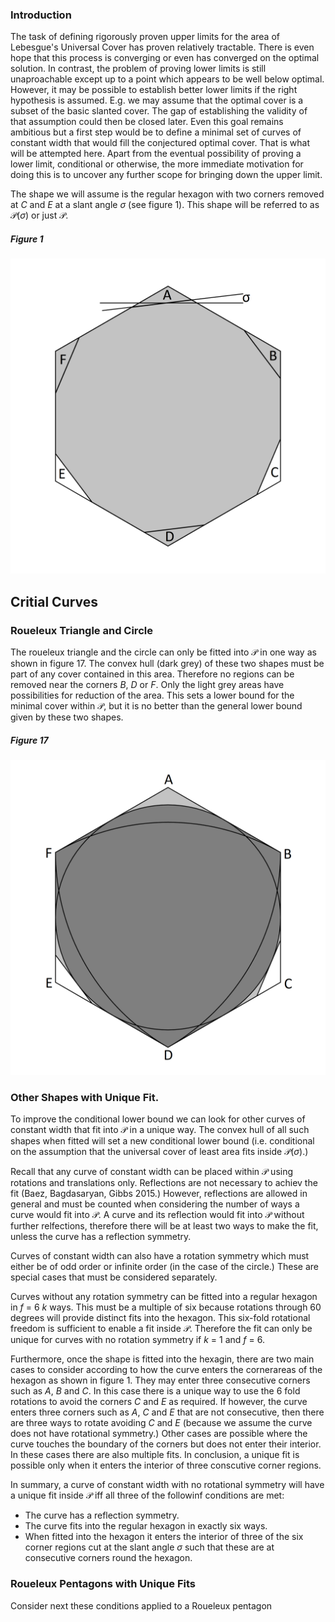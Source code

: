 ### Introduction

The task of defining rigorously proven upper limits for the area of Lebesgue's Universal Cover has proven relatively tractable. 
There is even hope that this process is converging or even has converged on the optimal solution. In contrast, the problem of
proving lower limits is still unaproachable except up to a point which appears to be well below optimal. However, it may be 
possible to establish better lower limits if the right hypothesis is assumed. E.g. we may assume that the optimal cover is
a subset of the basic slanted cover. The gap of establishing the validity of that assumption could then be closed later.
Even this goal remains ambitious but a first step would be to define a minimal set of curves of constant width that would
fill the conjectured optimal cover. That is what will be attempted here. Apart from the eventual possibility of proving 
a lower limit, conditional or otherwise, the more immediate motivation for doing this is to uncover any further scope for
bringing down the upper limit.

The shape we will assume is the regular hexagon with two corners removed at _C_ and _E_ at a slant angle _σ_ (see figure 1). This shape will be referred to as 𝒫(_σ_) or just 𝒫.

##### Figure 1
![Figure 1](figures/fig1.png)

## Critial Curves

### Roueleux Triangle and Circle 

The roueleux triangle and the circle can only be fitted into 𝒫 in one way as shown in figure 17. The convex hull (dark grey)
of these two shapes must be part of any cover contained in this area. Therefore no regions can be removed near the corners
_B_, _D_ or _F_. Only the light grey areas have possibilities for reduction of the area. This sets a lower bound for the minimal cover within 𝒫, but it is no better than the general lower bound given by these two shapes.

##### Figure 17
![Figure 17](figures/fig17.png)

### Other Shapes with Unique Fit.

To improve the conditional lower bound we can look for other curves of constant width that fit into 𝒫 in a unique way. The convex hull of all such shapes when fitted will set a new conditional lower bound (i.e. conditional on the assumption that the universal cover of least area fits inside 𝒫(_σ_).)

Recall that any curve of constant width can be placed within 𝒫 using rotations and translations only. Reflections are not necessary to achiev the fit (Baez, Bagdasaryan, Gibbs 2015.) However, reflections are allowed in general and must be counted when considering the number of ways a curve would fit into 𝒫. A curve and its reflection would fit into 𝒫 without further relfections, therefore there will be at least two ways to make the fit, unless the curve has a reflection symmetry.

Curves of constant width can also have a rotation symmetry which must either be of odd order or infinite order (in the case of the circle.) These are special cases that must be considered separately. 

Curves without any rotation symmetry can be fitted into a regular hexagon in _f_ = 6 _k_ ways. This must be a multiple of six because rotations through 60 degrees will provide distinct fits into the hexagon. This six-fold rotational freedom is sufficient to enable a fit inside 𝒫. Therefore the fit can only be unique for curves with no rotation symmetry if _k_ = 1 and _f_ = 6.

Furthermore, once the shape is fitted into the hexagin, there are two main cases to consider according to how the curve enters the cornerareas of the hexagon as shown in figure 1. They may enter three consecutive corners such as _A_, _B_ and _C_. In this case there is a unique way to use the 6 fold rotations to avoid the corners _C_ and _E_ as required. If however, the curve enters three corners such as _A_, _C_ and _E_ that are not consecutive, then there are three ways to rotate avoiding _C_ and _E_ (because we assume the curve does not have rotational symmetry.) Other cases are possible where the curve touches the boundary of the corners but does not enter their interior. In these cases there are also multiple fits. In conclusion, a unique fit is possible only when it enters the interior of three conscutive corner regions.

In summary, a curve of constant width with no rotational symmetry will have a unique fit inside 𝒫 iff all three of the followinf conditions are met:
* The curve has a reflection symmetry.
* The curve fits into the regular hexagon in exactly six ways.
* When fitted into the hexagon it enters the interior of three of the six corner regions cut at the slant angle _σ_ such that these are at consecutive corners round the hexagon.

### Roueleux Pentagons with Unique Fits

Consider next these conditions applied to a Roueleux pentagon


